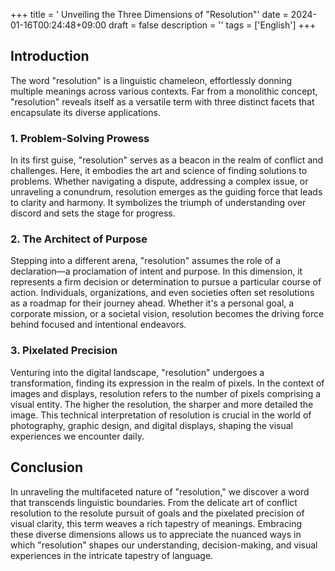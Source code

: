 +++
title = ' Unveiling the Three Dimensions of "Resolution"'
date = 2024-01-16T00:24:48+09:00
draft = false
description = ''
tags = ['English']
+++

## Introduction
The word "resolution" is a linguistic chameleon, effortlessly donning multiple meanings across various contexts. Far from a monolithic concept, "resolution" reveals itself as a versatile term with three distinct facets that encapsulate its diverse applications.

### 1. Problem-Solving Prowess
In its first guise, "resolution" serves as a beacon in the realm of conflict and challenges. Here, it embodies the art and science of finding solutions to problems. Whether navigating a dispute, addressing a complex issue, or unraveling a conundrum, resolution emerges as the guiding force that leads to clarity and harmony. It symbolizes the triumph of understanding over discord and sets the stage for progress.

### 2. The Architect of Purpose
Stepping into a different arena, "resolution" assumes the role of a declaration—a proclamation of intent and purpose. In this dimension, it represents a firm decision or determination to pursue a particular course of action. Individuals, organizations, and even societies often set resolutions as a roadmap for their journey ahead. Whether it's a personal goal, a corporate mission, or a societal vision, resolution becomes the driving force behind focused and intentional endeavors.

### 3. Pixelated Precision
Venturing into the digital landscape, "resolution" undergoes a transformation, finding its expression in the realm of pixels. In the context of images and displays, resolution refers to the number of pixels comprising a visual entity. The higher the resolution, the sharper and more detailed the image. This technical interpretation of resolution is crucial in the world of photography, graphic design, and digital displays, shaping the visual experiences we encounter daily.

## Conclusion
In unraveling the multifaceted nature of "resolution," we discover a word that transcends linguistic boundaries. From the delicate art of conflict resolution to the resolute pursuit of goals and the pixelated precision of visual clarity, this term weaves a rich tapestry of meanings. Embracing these diverse dimensions allows us to appreciate the nuanced ways in which "resolution" shapes our understanding, decision-making, and visual experiences in the intricate tapestry of language.

